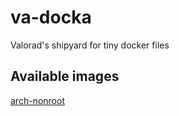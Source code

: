 # va-docka
Valorad's shipyard for tiny docker files

## Available images
[arch-nonroot](https://github.com/valorad/va-docka/blob/master/arch-nonroot/readme.md)